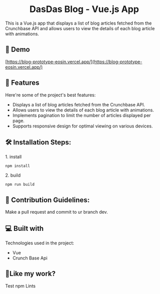 <h1 align="center" id="title">DasDas Blog - Vue.js App</h1>

<p id="description">This is a Vue.js app that displays a list of blog articles fetched from the Crunchbase API and allows users to view the details of each blog article with animations.</p>

<h2>🚀 Demo</h2>

[https://blog-prototype-eosin.vercel.app/](https://blog-prototype-eosin.vercel.app/)



<h2>🧐 Features</h2>

Here're some of the project's best features:

*   Displays a list of blog articles fetched from the Crunchbase API.
*   Allows users to view the details of each blog article with animations.
*   Implements pagination to limit the number of articles displayed per page.
*   Supports responsive design for optimal viewing on various devices.

<h2>🛠️ Installation Steps:</h2>

<p>1. install</p>

```
npm install
```

<p>2. build</p>

```
npm run build
```

<h2>🍰 Contribution Guidelines:</h2>

Make a pull request and commit to ur branch dev.



<h2>💻 Built with</h2>

Technologies used in the project:

*   Vue
*   Crunch Base Api

<h2>💖Like my work?</h2>

Test npm Lints
